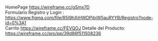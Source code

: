 HomePage https://wireframe.cc/gSmx7D  
Formulario Registro y Login : https://www.figma.com/file/R5I9hXiHWDPibjW5auRYYB/Registro?node-id=0%3A1  
Carrito https://wireframe.cc/FEVQOJ
Detalle del Producto: https://wireframe.cc/pro/pp/39d86f511508236
